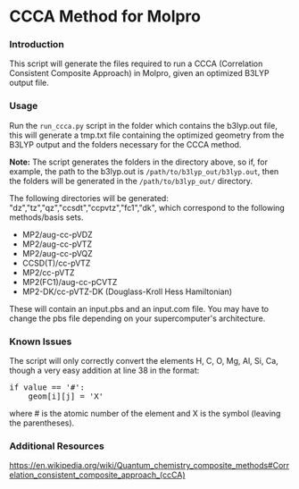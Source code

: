 # CCCA Method for Molpro
### Introduction
This script will generate the files required to run a CCCA (Correlation Consistent Composite Approach) in Molpro, given an optimized B3LYP output file. 

### Usage
Run the `run_ccca.py` script in the folder which contains the b3lyp.out file, this will generate a tmp.txt file containing the optimized geometry from the B3LYP output and the folders necessary for the CCCA method.

**Note:** The script generates the folders in the directory above, so if, for example, the path to the b3lyp.out is `/path/to/b3lyp_out/b3lyp.out`, then the folders will be generated in the `/path/to/b3lyp_out/` directory.

The following directories will be generated:
"dz","tz","qz","ccsdt","ccpvtz","fc1","dk", which correspond to the following methods/basis sets.

- MP2/aug-cc-pVDZ
- MP2/aug-cc-pVTZ
- MP2/aug-cc-pVQZ
- CCSD(T)/cc-pVTZ
- MP2/cc-pVTZ
- MP2(FC1)/aug-cc-pCVTZ
- MP2-DK/cc-pVTZ-DK (Douglass-Kroll Hess Hamiltonian)

These will contain an input.pbs and an input.com file. You may have to change the pbs file depending on your supercomputer's architecture. 

### Known Issues
The script will only correctly convert the elements H, C, O, Mg, Al, Si, Ca, though a very easy addition at line 38 in the format:
<pre>
if value == '#':
    geom[i][j] = 'X'
</pre>
where # is the atomic number of the element and X is the symbol (leaving the parentheses). 

### Additional Resources
https://en.wikipedia.org/wiki/Quantum_chemistry_composite_methods#Correlation_consistent_composite_approach_(ccCA)
